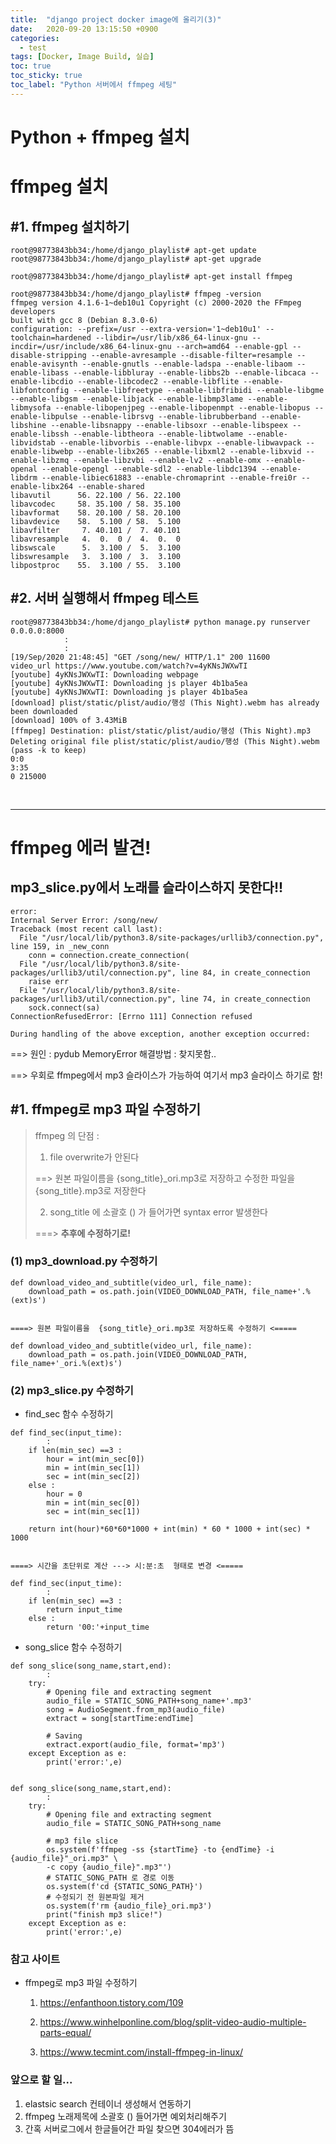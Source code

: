 ```yaml
---
title:  "django project docker image에 올리기(3)"
date:   2020-09-20 13:15:50 +0900
categories: 
  - test
tags: [Docker, Image Build, 실습]
toc: true
toc_sticky: true
toc_label: "Python 서버에서 ffmpeg 세팅"
---
```




# Python + ffmpeg 설치

# ffmpeg 설치

## #1. ffmpeg 설치하기

```
root@98773843bb34:/home/django_playlist# apt-get update
root@98773843bb34:/home/django_playlist# apt-get upgrade

root@98773843bb34:/home/django_playlist# apt-get install ffmpeg

root@98773843bb34:/home/django_playlist# ffmpeg -version
ffmpeg version 4.1.6-1~deb10u1 Copyright (c) 2000-2020 the FFmpeg developers
built with gcc 8 (Debian 8.3.0-6)
configuration: --prefix=/usr --extra-version='1~deb10u1' --toolchain=hardened --libdir=/usr/lib/x86_64-linux-gnu --incdir=/usr/include/x86_64-linux-gnu --arch=amd64 --enable-gpl --disable-stripping --enable-avresample --disable-filter=resample --enable-avisynth --enable-gnutls --enable-ladspa --enable-libaom --enable-libass --enable-libbluray --enable-libbs2b --enable-libcaca --enable-libcdio --enable-libcodec2 --enable-libflite --enable-libfontconfig --enable-libfreetype --enable-libfribidi --enable-libgme --enable-libgsm --enable-libjack --enable-libmp3lame --enable-libmysofa --enable-libopenjpeg --enable-libopenmpt --enable-libopus --enable-libpulse --enable-librsvg --enable-librubberband --enable-libshine --enable-libsnappy --enable-libsoxr --enable-libspeex --enable-libssh --enable-libtheora --enable-libtwolame --enable-libvidstab --enable-libvorbis --enable-libvpx --enable-libwavpack --enable-libwebp --enable-libx265 --enable-libxml2 --enable-libxvid --enable-libzmq --enable-libzvbi --enable-lv2 --enable-omx --enable-openal --enable-opengl --enable-sdl2 --enable-libdc1394 --enable-libdrm --enable-libiec61883 --enable-chromaprint --enable-frei0r --enable-libx264 --enable-shared
libavutil      56. 22.100 / 56. 22.100
libavcodec     58. 35.100 / 58. 35.100
libavformat    58. 20.100 / 58. 20.100
libavdevice    58.  5.100 / 58.  5.100
libavfilter     7. 40.101 /  7. 40.101
libavresample   4.  0.  0 /  4.  0.  0
libswscale      5.  3.100 /  5.  3.100
libswresample   3.  3.100 /  3.  3.100
libpostproc    55.  3.100 / 55.  3.100
```

## #2. 서버 실행해서 ffmpeg 테스트

```
root@98773843bb34:/home/django_playlist# python manage.py runserver 0.0.0.0:8000
			:
			:
[19/Sep/2020 21:48:45] "GET /song/new/ HTTP/1.1" 200 11600
video_url https://www.youtube.com/watch?v=4yKNsJWXwTI
[youtube] 4yKNsJWXwTI: Downloading webpage
[youtube] 4yKNsJWXwTI: Downloading js player 4b1ba5ea
[youtube] 4yKNsJWXwTI: Downloading js player 4b1ba5ea
[download] plist/static/plist/audio/행성 (This Night).webm has already been downloaded
[download] 100% of 3.43MiB
[ffmpeg] Destination: plist/static/plist/audio/행성 (This Night).mp3
Deleting original file plist/static/plist/audio/행성 (This Night).webm (pass -k to keep)
0:0
3:35
0 215000
```

<br>

---

# ffmpeg 에러 발견!

## mp3_slice.py에서 노래를 슬라이스하지 못한다!!

```
error:
Internal Server Error: /song/new/
Traceback (most recent call last):
  File "/usr/local/lib/python3.8/site-packages/urllib3/connection.py", line 159, in _new_conn
    conn = connection.create_connection(
  File "/usr/local/lib/python3.8/site-packages/urllib3/util/connection.py", line 84, in create_connection
    raise err
  File "/usr/local/lib/python3.8/site-packages/urllib3/util/connection.py", line 74, in create_connection
    sock.connect(sa)
ConnectionRefusedError: [Errno 111] Connection refused

During handling of the above exception, another exception occurred:
```

==> 원인 : pydub MemoryError    해결방법 : 찾지못함..

==> 우회로 ffmpeg에서 mp3 슬라이스가 가능하여 여기서 mp3 슬라이스 하기로 함!



## #1. ffmpeg로 mp3 파일 수정하기

> ffmpeg 의 단점 : 
>
> 1) file overwrite가 안된다
>
> ==> 원본 파일이름을  {song_title}_ori.mp3로 저장하고 수정한 파일을 {song_title}.mp3로 저장한다
>
> 2) song_title 에 소괄호 () 가 들어가면 syntax error 발생한다
>
> ===> **추후에 수정하기로!**

### (1) mp3_download.py 수정하기

```
def download_video_and_subtitle(video_url, file_name):
    download_path = os.path.join(VIDEO_DOWNLOAD_PATH, file_name+'.%(ext)s')


====> 원본 파일이름을  {song_title}_ori.mp3로 저장하도록 수정하기 <=====

def download_video_and_subtitle(video_url, file_name):
    download_path = os.path.join(VIDEO_DOWNLOAD_PATH, file_name+'_ori.%(ext)s')

```

### (2) mp3_slice.py 수정하기

- find_sec 함수 수정하기

```
def find_sec(input_time):
		:
	if len(min_sec) ==3 :
        hour = int(min_sec[0])
        min = int(min_sec[1])
        sec = int(min_sec[2])
    else :
        hour = 0
        min = int(min_sec[0])
        sec = int(min_sec[1])

    return int(hour)*60*60*1000 + int(min) * 60 * 1000 + int(sec) * 1000	
    
    
====> 시간을 초단위로 계산 ---> 시:분:초  형태로 변경 <=====
    
def find_sec(input_time):
		:    
    if len(min_sec) ==3 :
        return input_time
    else :
        return '00:'+input_time
```

- song_slice 함수 수정하기

```
def song_slice(song_name,start,end):
 		:
    try:
        # Opening file and extracting segment
        audio_file = STATIC_SONG_PATH+song_name+'.mp3'
        song = AudioSegment.from_mp3(audio_file)
        extract = song[startTime:endTime]

        # Saving
        extract.export(audio_file, format='mp3')
    except Exception as e:
        print('error:',e)


def song_slice(song_name,start,end):
 		:
    try:
        # Opening file and extracting segment
        audio_file = STATIC_SONG_PATH+song_name

        # mp3 file slice   
        os.system(f'ffmpeg -ss {startTime} -to {endTime} -i {audio_file}"_ori.mp3" \
        -c copy {audio_file}".mp3"')
        # STATIC_SONG_PATH 로 경로 이동
        os.system(f'cd {STATIC_SONG_PATH}')
        # 수정되기 전 원본파일 제거
        os.system(f'rm {audio_file}_ori.mp3')
        print("finish mp3 slice!")
    except Exception as e:
        print('error:',e)
```





### 참고 사이트


- ffmpeg로 mp3 파일 수정하기

  1) https://enfanthoon.tistory.com/109

  2) https://www.winhelponline.com/blog/split-video-audio-multiple-parts-equal/

  3) https://www.tecmint.com/install-ffmpeg-in-linux/




### 앞으로 할 일...

1. elastsic search 컨테이너 생성해서 연동하기
2. ffmpeg 노래제목에 소괄호 () 들어가면 예외처리해주기
3. 간혹 서버로그에서 한글들어간 파일 찾으면 304에러가 뜸
